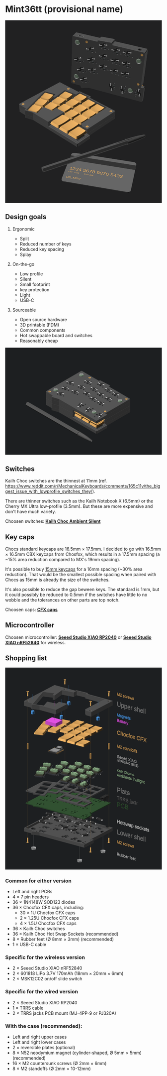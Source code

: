 # Mint36tt (provisional name)

![](1.png)


## Design goals

1. Ergonomic
    - Split
    - Reduced number of keys
    - Reduced key spacing
    - Splay
    
2. On-the-go
    - Low profile
    - Silent
    - Small footprint
    - key protection
    - Light
    - USB-C

3. Sourceable
    - Open source hardware
    - 3D printable (FDM)
    - Common components
    - Hot swappable board and switches
    - Reasonably cheap

![](2.png)

## Switches

Kailh Choc switches are the thinnest at 11mm (ref. https://www.reddit.com/r/MechanicalKeyboards/comments/165c11v/the_biggest_issue_with_lowprofile_switches_they/).

There are thinner switches such as the Kailh Notebook X (6.5mm) or the Cherry MX Ultra low-profile (3.5mm). But these are more expensive and don't have much variety.

Choosen switches: **[Kailh Choc Ambient Silent](https://lowprokb.ca/products/ambients-silent-choc-switches)**

## Key caps

Chocs standard keycaps are 16.5mm × 17.5mm. I decided to go with 16.5mm × 16.5mm CBX keycaps from Chosfox, which results in a 17.5mm spacing (a ~15% area reduction compared to MX's 19mm spacing).

It's possible to buy [15mm keycaps](https://3dkeycap.com/products/choc-colored-keycap-set) for a 16mm spacing (~30% area reduction). That would be the smallest possible spacing when paired with Chocs as 15mm is already the size of the switches.

It's also possible to reduce the gap beween keys. The standard is 1mm, but it could possibly be reduced to 0.5mm if the switches have little to no wobble and the tolerances on other parts are top notch.

Choosen caps: **[CFX caps](https://chosfox.com/collections/choc-keycaps)**

## Microcontroller

Choosen microcontroller: **[Seeed Studio XIAO RP2040](https://www.seeedstudio.com/XIAO-RP2040-v1-0-p-5026.html)** or **[Seeed Studio XIAO nRF52840](https://www.seeedstudio.com/Seeed-XIAO-BLE-nRF52840-p-5201.html)** for wireless.

## Shopping list

![](exploded-view.png)

### Common for either version
- Left and right PCBs
- 4 × 7 pin headers
- 36 × 1N4148W SOD123 diodes
- 36 × Chocfox CFX caps, including:
    - 30 × 1U Chocfox CFX caps
    - 2 × 1.25U Chocfox CFX caps
    - 4 × 1.5U Chocfox CFX caps
- 36 × Kailh Choc switches 
- 36 × Kailh Choc Hot Swap Sockets (recommended)
- 8 × Rubber feet (Ø 8mm × 3mm) (recommended)
- 1 × USB-C cable

### Specific for the wireless version
- 2 × Seeed Studio XIAO nRF52840
- 2 × 601818 LiPo 3.7V 170mAh (18mm × 20mm × 6mm)
- 2 × MSK12C02 on/off slide switch

### Specific for the wired version
- 2 × Seeed Studio XIAO RP2040
- 1 × TRRS cable
- 2 × TRRS jacks PCB mount (MJ-4PP-9 or PJ320A)

### With the case (recommended):
- Left and right upper cases
- Left and right lower cases
- 2 × reversible plates (optional)
- 8 × N52 neodymium magnet (cylinder-shaped, Ø 5mm × 5mm) (recommended)
- 16 × M2 countersunk screws (Ø 2mm × 6mm)
- 8 × M2 standoffs (Ø 2mm × 10-12mm)